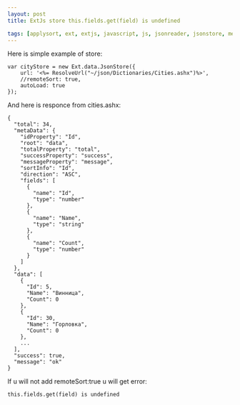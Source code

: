 ```yaml
---
layout: post
title: ExtJs store this.fields.get(field) is undefined

tags: [applysort, ext, extjs, javascript, js, jsonreader, jsonstore, metadata, sortinfo, store]
---
```


Here is simple example of store:

    var cityStore = new Ext.data.JsonStore({
        url: '<%= ResolveUrl("~/json/Dictionaries/Cities.ashx")%>',
        //remoteSort: true,
        autoLoad: true
    });

And here is responce from cities.ashx:

    {
      "total": 34,
      "metaData": {
        "idProperty": "Id",
        "root": "data",
        "totalProperty": "total",
        "successProperty": "success",
        "messageProperty": "message",
        "sortInfo": "Id",
        "direction": "ASC",
        "fields": [
          {
            "name": "Id",
            "type": "number"
          },
          {
            "name": "Name",
            "type": "string"
          },
          {
            "name": "Count",
            "type": "number"
          }
        ]
      },
      "data": [
        {
          "Id": 5,
          "Name": "Винница",
          "Count": 0
        },
        {
          "Id": 30,
          "Name": "Горловка",
          "Count": 0
        },
        ...
      ],
      "success": true,
      "message": "ok"
    }

If u will not add remoteSort:true u will get error:

    this.fields.get(field) is undefined
